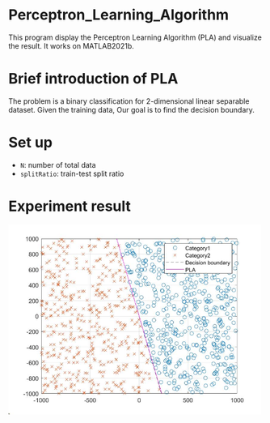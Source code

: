 # Perceptron_Learning_Algorithm
This program display the Perceptron Learning Algorithm (PLA) and visualize the result. It works on MATLAB2021b.

# Brief introduction of PLA
The problem is a binary classification for 2-dimensional linear separable dataset. Given the training data, Our goal is to find the decision boundary.

# Set up
- `N`: number of total data
- `splitRatio`: train-test split ratio

# Experiment result
<img src=https://github.com/Jia-Wei-Liao/Basic_Machine_Learning/blob/main/PLA/figure/PLA.jpg width="500">
